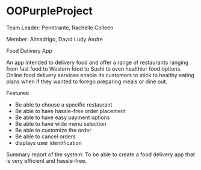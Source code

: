 # OOPurpleProject

Team Leader: Penetrante, Rachelle Colleen

Member: Almadrigo, David Ludy Andre

Food Delivery App 

An app intended to delivery food and offer a range of restaurants ranging from fast food to Western food to Sushi to even healthier food options. Online food delivery services enable its customers to stick to healthy eating plans when if they wanted to forego preparing meals or dine out.

Features:

- Be able to choose a specific restaurant
- Be able to have hassle-free order placement
- Be able to have easy payment options
- Be able to have wide menu selection
- Be able to customize the order
- Be able to cancel orders
- displays user identification

Summary report of the system: To be able to create a food delivery app that is very efficient and hassle-free.
